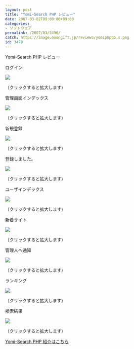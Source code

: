 ```yaml
---
layout: post
title: "Yomi-Search PHP レビュー"
date: 2007-03-02T09:00:00+09:00
categories:
- ソフトウェア
permalink: /2007/03/3496/
catch: https://image.moongift.jp/review5/yomiphp05.s.png
id: 3478
---
```

Yomi-Search PHP レビュー  
<!--more-->

ログイン

  

[![](https://image.moongift.jp/review5/yomiphp01.s.png)](https://image.moongift.jp/review5/yomiphp01.png)  
  
（クリックすると拡大します)

  

管理画面インデックス

  

[![](https://image.moongift.jp/review5/yomiphp02.s.png)](https://image.moongift.jp/review5/yomiphp02.png)  
  
（クリックすると拡大します)

  

新規登録

  

[![](https://image.moongift.jp/review5/yomiphp03.s.png)](https://image.moongift.jp/review5/yomiphp03.png)  
  
（クリックすると拡大します)

  

登録しました。

  

[![](https://image.moongift.jp/review5/yomiphp04.s.png)](https://image.moongift.jp/review5/yomiphp04.png)  
  
（クリックすると拡大します)

  

ユーザインデックス

  

[![](https://image.moongift.jp/review5/yomiphp05.s.png)](https://image.moongift.jp/review5/yomiphp05.png)  
  
（クリックすると拡大します)

  

新着サイト

  

[![](https://image.moongift.jp/review5/yomiphp06.s.png)](https://image.moongift.jp/review5/yomiphp06.png)  
  
（クリックすると拡大します)

  

管理人へ通知

  

[![](https://image.moongift.jp/review5/yomiphp07.s.png)](https://image.moongift.jp/review5/yomiphp07.png)  
  
（クリックすると拡大します)

  

ランキング

  

[![](https://image.moongift.jp/review5/yomiphp08.s.png)](https://image.moongift.jp/review5/yomiphp08.png)  
  
（クリックすると拡大します)

  

検索結果

  

[![](https://image.moongift.jp/review5/yomiphp09.s.png)](https://image.moongift.jp/review5/yomiphp09.png)  
  
（クリックすると拡大します)

  

[Yomi-Search PHP 紹介はこちら](http://fw.moongift.jp/intro/i-3495.html)

